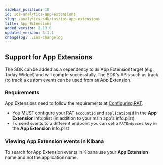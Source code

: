 ```yaml
---
sidebar_position: 10
id: ios-analytics-app-extensions
slug: /analytics-sdk/ios/ios-app-extensions
title: App Extensions
added_version: 2.13.0
updated_version: 3.1.1
changelog: ./ios-changelog
---
```


## Support for App Extensions

The SDK can be added as a dependency to an App Extension target (e.g. Today Widget) and will compile successfully. The SDK's APIs such as track (to track a custom event) can be used from an App Extension.

### Requirements

App Extensions need to follow the requirements at [Configuring RAT](./ios-user-guide#configuring).

* You MUST configure your RAT `accountId` and `applicationId` in the **App Extension** info.plist (in addition to your main app's info.plist)
* To send events to a different endpoint you can set a `RATEndpoint` key in the **App Extension** info.plist

### Viewing App Extension events in Kibana

To search for App Extension events in Kibana use your **App Extension** name and not the application name.
